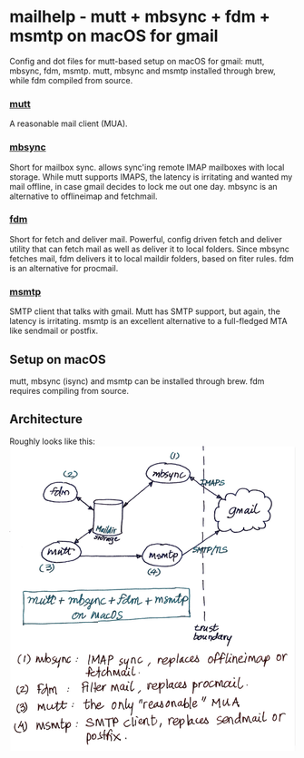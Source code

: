 # mailhelp - mutt + mbsync + fdm + msmtp on macOS for gmail

Config and dot files for mutt-based setup on macOS for gmail: mutt, mbsync, fdm, msmtp. mutt, mbsync and msmtp installed through brew, while fdm compiled from source.

### [mutt](http://www.mutt.org/)
A reasonable mail client (MUA).

### [mbsync](https://isync.sourceforge.io)
Short for mailbox sync. allows sync'ing remote IMAP mailboxes with local 
storage. While mutt supports IMAPS, the latency is irritating and wanted 
my mail offline, in case gmail decides to lock me out one day. mbsync is 
an alternative to offlineimap and fetchmail.

### [fdm](https://github.com/nicm/fdm)
Short for fetch and deliver mail. Powerful, config driven fetch and 
deliver utility that can fetch mail as well as deliver it to local 
folders. Since mbsync fetches mail, fdm delivers it to local maildir 
folders, based on fiter rules. fdm is an alternative for procmail.

### [msmtp](https://marlam.de/msmtp/)
SMTP client that talks with gmail. Mutt has SMTP support, but again, the 
latency is irritating. msmtp is an excellent alternative to a 
full-fledged MTA like sendmail or postfix.

## Setup on macOS
mutt, mbsync (isync) and msmtp can be installed through brew. fdm 
requires compiling from source.

## Architecture
Roughly looks like this:
![mutt etc.](images/mutter.jpg)
